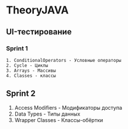 # TheoryJAVA

## UI-тестирование
### Sprint 1
```
1. ConditionalOperators - Условные операторы
2. Cycle - Циклы
3. Arrays - Массивы
4. Classes - классы
```
## Sprint 2

1. Access Modifiers - Модификаторы доступа
2. Data Types - Типы данных
3. Wrapper Classes - Классы-обёртки

 

